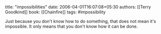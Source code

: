 
title: "impossibilities"
date: 2006-04-01T16:07:08+05:30
authors: [[Terry Goodkind]]
book: [[Chainfire]]
tags: #impossibility

Just because you don't know how to do something, that does not mean it's impossible. It only means that you don't know how it can be done.
